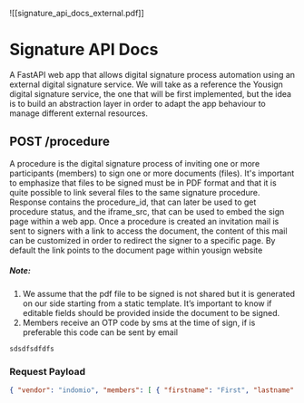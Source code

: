 ![[signature_api_docs_external.pdf]]

# Signature API Docs
A FastAPI web app that allows digital signature process automation using an external digital signature service. We will take as a reference the Yousign digital signature service, the one that will be first implemented, but the idea is to build an abstraction layer in order to adapt the app behaviour to manage different external resources.

## POST /procedure
A procedure is the digital signature process of inviting one or more participants (members) to sign one or more documents (files). It's important to emphasize that files to be signed must be in PDF format and that it is quite possible to link several files to the same signature procedure. Response contains the procedure_id, that can later be used to get procedure status, and the iframe_src, that can be used to embed the sign page within a web app. Once a procedure is created an invitation mail is sent to signers with a link to access the document, the content of this mail can be customized in order to redirect the signer to a specific page. By default the link points to the document page within yousign website

##### Note:
1. We assume that the pdf file to be signed is not shared but it is generated on our side starting from a static template. It’s important to know if editable fields should be provided inside the document to be signed. 
2. Members receive an OTP code by sms at the time of sign, if is preferable this code can be sent by email

`sdsdfsdfdfs`

### Request Payload
```json
{ "vendor": "indomio", "members": [ { "firstname": "First", "lastname": "Signer", "email": "first.signer@example.it", "phone": "+393921234567", }, { "firstname": "Second", "lastname": "Signer", "email": "second.signer@example.it", "phone": "+393927654321", } ] }
```